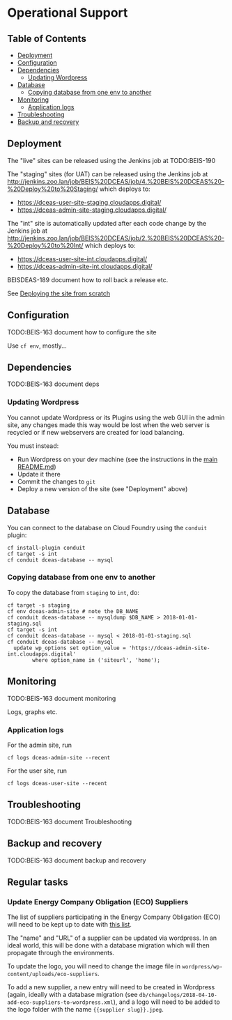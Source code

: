 # Operational Support

## Table of Contents

<!-- toc -->

- [Deployment](#deployment)
- [Configuration](#configuration)
- [Dependencies](#dependencies)
  * [Updating Wordpress](#updating-wordpress)
- [Database](#database)
  * [Copying database from one env to another](#copying-database-from-one-env-to-another)
- [Monitoring](#monitoring)
  * [Application logs](#application-logs)
- [Troubleshooting](#troubleshooting)
- [Backup and recovery](#backup-and-recovery)

<!-- tocstop -->

## Deployment

The "live" sites can be released using the Jenkins job at TODO:BEIS-190

The "staging" sites (for UAT) can be released using the Jenkins job at
http://jenkins.zoo.lan/job/BEIS%20DCEAS/job/4.%20BEIS%20DCEAS%20-%20Deploy%20to%20Staging/
which deploys to:
  * https://dceas-user-site-staging.cloudapps.digital/
  * https://dceas-admin-site-staging.cloudapps.digital/

The "int" site is automatically updated after each code change by the Jenkins job at
http://jenkins.zoo.lan/job/BEIS%20DCEAS/job/2.%20BEIS%20DCEAS%20-%20Deploy%20to%20Int/
which deploys to:
  * https://dceas-user-site-int.cloudapps.digital/
  * https://dceas-admin-site-int.cloudapps.digital/

BEISDEAS-189 document how to roll back a release etc.

See [Deploying the site from scratch](Deploy%20from%20Scratch.md)

## Configuration

TODO:BEIS-163 document how to configure the site

Use `cf env`, mostly...

## Dependencies

TODO:BEIS-163 document deps

### Updating Wordpress

You cannot update Wordpress or its Plugins using the web GUI in the admin site,
any changes made this way would be lost when the web server is recycled or if new
webservers are created for load balancing.

You must instead:

 * Run Wordpress on your dev machine (see the instructions in the [main README.md](../README.md))
 * Update it there
 * Commit the changes to `git`
 * Deploy a new version of the site (see "Deployment" above)

## Database

You can connect to the database on Cloud Foundry using the `conduit` plugin:

    cf install-plugin conduit
    cf target -s int
    cf conduit dceas-database -- mysql

### Copying database from one env to another

To copy the database from `staging` to `int`, do:

    cf target -s staging
    cf env dceas-admin-site # note the DB_NAME
    cf conduit dceas-database -- mysqldump $DB_NAME > 2018-01-01-staging.sql
    cf target -s int
    cf conduit dceas-database -- mysql < 2018-01-01-staging.sql
    cf conduit dceas-database -- mysql
      update wp_options set option_value = 'https://dceas-admin-site-int.cloudapps.digital'
            where option_name in ('siteurl', 'home');

## Monitoring

TODO:BEIS-163 document monitoring

Logs, graphs etc.

### Application logs

For the admin site, run

    cf logs dceas-admin-site --recent

For the user site, run

    cf logs dceas-user-site --recent

## Troubleshooting

TODO:BEIS-163 document Troubleshooting

## Backup and recovery

TODO:BEIS-163 document backup and recovery

## Regular tasks

### Update Energy Company Obligation (ECO) Suppliers

The list of suppliers participating in the Energy Company Obligation (ECO) will need to be kept up to date
with [this list](https://www.ofgem.gov.uk/environmental-programmes/eco/contacts-guidance-and-resources/supplier-contact-details).

The "name" and "URL" of a supplier can be updated via wordpress. In an ideal world, this will be done with a database
migration which will then propagate through the environments.

To update the logo, you will need to change the image file in `wordpress/wp-content/uploads/eco-suppliers`.

To add a new supplier, a new entry will need to be created in Wordpress (again, ideally with a database migration (see
`db/changelogs/2018-04-10-add-eco-suppliers-to-wordpress.xml`), and a logo will need to be added to the
logo folder with the name `{{supplier slug}}.jpeg`.
